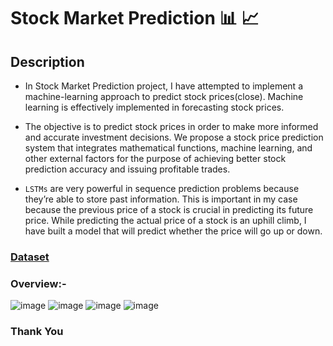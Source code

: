 #  Stock Market Prediction   📊 📈

## Description

* In Stock Market Prediction project, I have attempted to implement a machine-learning  approach to predict stock prices(close). Machine learning is effectively implemented in forecasting stock prices. 
* The objective is to predict stock prices in order to make more informed and accurate investment decisions. We propose a stock price prediction system that integrates mathematical functions, machine learning, and other external factors for the purpose of achieving better stock prediction accuracy and issuing profitable trades. 

* ``LSTMs`` are very powerful in sequence prediction problems because they’re able to store past information. This is important in my case because the previous price of a stock is crucial in predicting its future price. While predicting the actual price of a stock is an uphill climb, I have built a model that will predict whether the price will go up or down.


### [Dataset](https://www.kaggle.com/datasets/akshaydattatraykhare/nsetataglobal)

### Overview:-

![image](https://github.com/aakshay001/CodeClauseInternship/assets/72139061/42329451-d4e9-4dd0-b14b-7c5e9a3005d5)
![image](https://github.com/aakshay001/CodeClauseInternship/assets/72139061/46b9bec6-eeb9-4e3f-8073-458438af5275)
![image](https://github.com/aakshay001/CodeClauseInternship/assets/72139061/49f0e419-100e-47f5-82a2-02c3cb57df61)
![image](https://github.com/aakshay001/CodeClauseInternship/assets/72139061/0486272f-4616-4cb5-9796-3791ab3e99d8)

### Thank You
